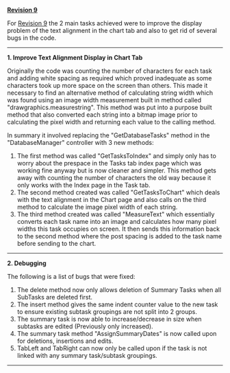 **[Revision 9](https://code.google.com/p/operation-gantt/source/detail?r=9)**

For [Revision 9](https://code.google.com/p/operation-gantt/source/detail?r=9) the 2 main tasks achieved were to improve the display problem of the text alignment in the chart tab and also to get rid of several bugs in the code.


---

**1. Improve Text Alignment Display in Chart Tab**

Originally the code was counting the number of characters for each task and adding white spacing as required which proved inadequate as some characters took up more space on the screen than others. This made it necessary to find an alternative method of calculating string width which was found using an image width measurement built in method called "drawgraphics.measurestring". This method was put into a purpose built method that also converted each string into a bitmap image prior to calculating the pixel width and returning each value to the calling method.

In summary it involved replacing the "GetDatabaseTasks" method in the "DatabaseManager" controller with 3 new methods:
  1. The first method was called "GetTasksToIndex" and simply only has to worry about the prespace in the Tasks tab index page which was working fine anyway but is now cleaner and simpler. This method gets away with counting the number of characters the old way because it only works with the Index page in the Task tab.
  1. The second method created was called "GetTasksToChart" which deals with the text alignment in the Chart page and also calls on the third method to calculate the image pixel width of each         string.
  1. The third method created was called "MeasureText" which essentially converts each task name into an image and calculates how many pixel widths this task occupies on screen. It then sends this information back to the second method where the post spacing is added to the task name before sending to the chart.

---

**2. Debugging**

The following is a list of bugs that were fixed:

  1. The delete method now only allows deletion of Summary Tasks when all SubTasks are deleted first.
  1. The insert method gives the same indent counter value to the new task to ensure existing subtask groupings are not split into 2 groups.
  1. The summary task is now able to increase/decrease in size when subtasks are edited (Previously only increased).
  1. The summary task method "AssignSummaryDates" is now called upon for deletions, insertions and edits.
  1. TabLeft and TabRight can now only be called upon if the task is not linked with any summary task/subtask groupings.

---
